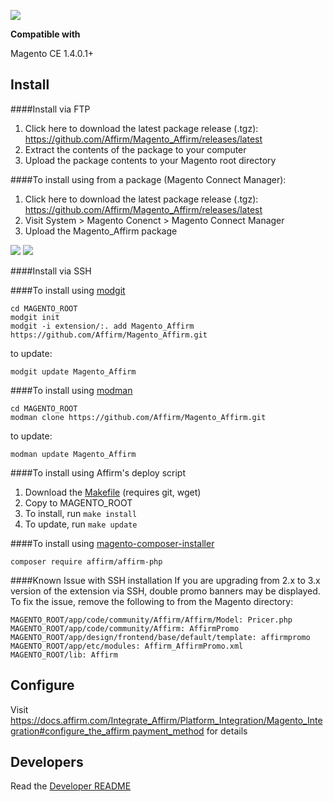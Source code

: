  [![](docs/splash.png)](https://affirm.com) 

**Compatible with**

Magento CE 1.4.0.1+

Install
-------

####Install via FTP

1. Click here to download the latest package release (.tgz): https://github.com/Affirm/Magento_Affirm/releases/latest
2. Extract the contents of the package to your computer
3. Upload the package contents to your Magento root directory


####To install using from a package (Magento Connect Manager):

1. Click here to download the latest package release (.tgz): https://github.com/Affirm/Magento_Affirm/releases/latest
2. Visit System > Magento Conenct > Magento Connect Manager
3. Upload the Magento_Affirm package

[![](docs/package-connect-menu.png)](https://affirm.com) 
[![](docs/upload.png)](https://affirm.com) 

####Install via SSH




####To install using [modgit](https://github.com/jreinke/modgit)

```
cd MAGENTO_ROOT
modgit init
modgit -i extension/:. add Magento_Affirm https://github.com/Affirm/Magento_Affirm.git
```
to update:
```
modgit update Magento_Affirm
```

####To install using [modman](https://github.com/colinmollenhour/modman)

```
cd MAGENTO_ROOT
modman clone https://github.com/Affirm/Magento_Affirm.git
```
to update:
```
modman update Magento_Affirm
```

####To install using Affirm's deploy script

1. Download the [Makefile](https://raw.githubusercontent.com/Affirm/Magento_Affirm/master/util/Makefile) (requires git, wget)
2. Copy to MAGENTO_ROOT
3. To install, run `make install`
4. To update, run `make update`

####To install using [magento-composer-installer](https://github.com/Cotya/magento-composer-installer)
```
composer require affirm/affirm-php
```

####Known Issue with SSH installation
If you are upgrading from 2.x to 3.x version of the extension via SSH, double promo banners may be displayed. 
To fix the issue, remove the following to from the Magento directory:
```
MAGENTO_ROOT/app/code/community/Affirm/Affirm/Model: Pricer.php
MAGENTO_ROOT/app/code/community/Affirm: AffirmPromo
MAGENTO_ROOT/app/design/frontend/base/default/template: affirmpromo
MAGENTO_ROOT/app/etc/modules: Affirm_AffirmPromo.xml
MAGENTO_ROOT/lib: Affirm
```



Configure
---------

Visit https://docs.affirm.com/Integrate_Affirm/Platform_Integration/Magento_Integration#configure_the_affirm payment_method for details


Developers
----------

Read the [Developer README](DEVELOPER-README.md)
